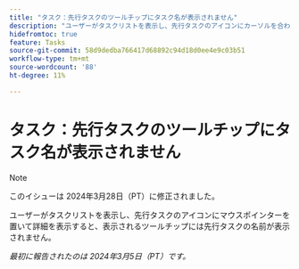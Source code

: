 ```yaml
---
title: "タスク：先行タスクのツールチップにタスク名が表示されません"
description: "ユーザーがタスクリストを表示し、先行タスクのアイコンにカーソルを合わせて詳細情報を取得した場合、表示されるツールチップには先行タスクの名前が表示されません。"
hidefromtoc: true
feature: Tasks
source-git-commit: 58d9dedba766417d68892c94d18d0ee4e9c03b51
workflow-type: tm+mt
source-wordcount: '88'
ht-degree: 11%

---
```



# タスク：先行タスクのツールチップにタスク名が表示されません

>[!NOTE]
>
>このイシューは 2024年3月28日（PT）に修正されました。

ユーザーがタスクリストを表示し、先行タスクのアイコンにマウスポインターを置いて詳細を表示すると、表示されるツールチップには先行タスクの名前が表示されません。

_最初に報告されたのは 2024年3月5日（PT）です。_
